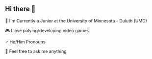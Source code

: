 ## Hi there 👋

🏫 I'm Currently a Junior at the University of Minnesota - Duluth (UMD)

🎮 I love palying/developing video games

♂️ He/Him Pronouns

💬 Feel free to ask me anything
